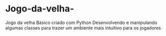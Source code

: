 # Jogo-da-velha-
Jogo da velha Básico criado com Python 
Desenvolvendo e manipulando algumas classes para trazer um ambiente mais intuitivo para os jogadores 
